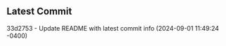 
## Latest Commit
33d2753 - Update README with latest commit info (2024-09-01 11:49:24 -0400) <Yunxi-Zhou>
